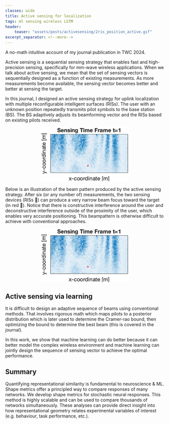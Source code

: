 ```yaml
---
classes: wide
title: Active sensing for localization
tags: ml sensing wireless LSTM
header:
    teaser: "assets/posts/activesensing/2ris_position_active.gif"
excerpt_separator: <!--more-->
---
```

A no-math intuitive account of my journal publication in TWC 2024.
<!--more-->

Active sensing is a sequential sensing strategy that enables fast and high-precision sensing, specifically for mm-wave wireless applications. 
When we talk about active sensing, we mean that the set of sensing vectors is sequentially designed as a function of existing measurements. As more measurements become available, the sensing vector becomes better and better at sensing the target. 

In this journal, I designed an active sensing strategy for uplink localization with multiple reconfigurable intelligent surfaces (RISs). The user with an unknown position repeatedly transmits pilot symbols to the base station (BS). The BS adaptively adjusts its beamforming vector and the RISs based on existing pilots received.  

<div style="text-align:center"><img src="/assets/posts/activesensing/2ris_position_active.gif" style="width:20em"/></div>


Below is an illustration of the beam pattern produced by the active sensing strategy. After six (or any number of) measurements, the two sensing devices (RISs 🔵) can produce a very narrow beam focus toward the target (in red 🔴). Notice that there is constructive interference around the user and deconstructive interference outside of the proximity of the user, which enables very accurate positioning. This beampattern is otherwise difficult to achieve with conventional approaches. 

<div style="text-align:center"><img src="/assets/posts/activesensing/2ris_position_active.gif" style="width:20em"/></div>

## Active sensing via learning

It is difficult to design an adaptive sequence of beams using conventional methods. That involves rigorous math which maps pilots to a posterior distribution which is later used to determine the Cramer-rao bound, then optimizing the bound to determine the best beam (this is covered in the journal). 

In this work, we show that machine learning can do better because it can better model the complex wireless environment and machine learning can jointly design the sequence of sensing vector to achieve the optimal performance. 




## Summary

Quantifying representational similarity is fundamental to neuroscience & ML. Shape metrics offer a principled way to compare responses of many networks. We develop shape metrics for stochastic neural responses. This method is highly scalable and can be used to compare thousands of networks simultaneously. These analyses can provide direct insight into how representational geometry relates experimental variables of interest (e.g. behaviour, task performance, etc.).

